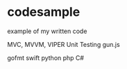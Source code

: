 # codesample
example of my written code

MVC, MVVM, VIPER
Unit Testing
gun.js

gofmt
swift
python
php
C#

